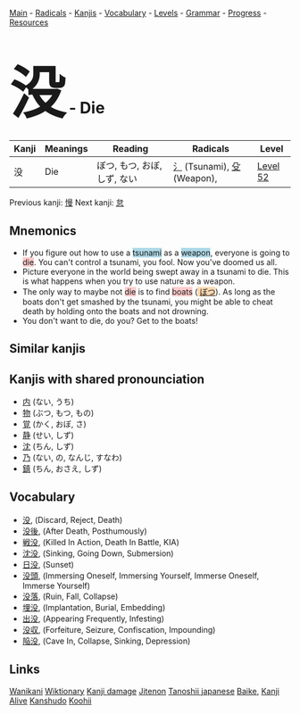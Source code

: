 <style> bigfont {font-size: 100px}</style>
[Main](../README.md) -
[Radicals](../radicals.md) -
[Kanjis](../kanjis.md) -
[Vocabulary](../vocabulary.md) -
[Levels](../levels.md) -
[Grammar](../grammar.md) - 
[Progress](../progress.md) -
[Resources](../resources.md)
# <bigfont> 没</bigfont> - Die 

| Kanji | Meanings | Reading | Radicals | Level |
| --- | --- | --- | --- | --- |
| 没 | Die | ぼつ, もつ, おぼ, しず, ない | [氵](../radicals/氵.md) (Tsunami), [殳](../radicals/殳.md) (Weapon),  | [Level 52](../levels/wk_level52.md) |

Previous kanji: [慢](慢.md) Next kanji: [怠](怠.md) 

## Mnemonics
 * If you figure out how to use a <span style="background-color:#ADD8E6"> tsunami</span> as a <span style="background-color:#ADD8E6"> weapon</span>, everyone is going to <span style="background-color:#ffcccb"> die</span>. You can't control a tsunami, you fool. Now you've doomed us all.
* Picture everyone in the world being swept away in a tsunami to die. This is what happens when you try to use nature as a weapon.
* The only way to maybe not <span style="background-color:#ffcccb"> die</span> is to find <span style="background-color:#ffcccb"> boats</span> (<span style="background-color:#fed8b1"> [ぼつ](https://jisho.org/search/ぼつ)</span>). As long as the boats don't get smashed by the tsunami, you might be able to cheat death by holding onto the boats and not drowning.
* You don't want to die, do you? Get to the boats!


## Similar kanjis
 


## Kanjis with shared pronounciation
 * [内](内.md) (ない, うち)
* [物](物.md) (ぶつ, もつ, もの)
* [覚](覚.md) (かく, おぼ, さ)
* [静](静.md) (せい, しず)
* [沈](沈.md) (ちん, しず)
* [乃](乃.md) (ない, の, なんじ, すなわ)
* [鎮](鎮.md) (ちん, おさえ, しず)



## Vocabulary
 * [没](../vocabulary/没.md), (Discard, Reject, Death)
* [没後](../vocabulary/没.md), (After Death, Posthumously)
* [戦没](../vocabulary/没.md), (Killed In Action, Death In Battle, KIA)
* [沈没](../vocabulary/没.md), (Sinking, Going Down, Submersion)
* [日没](../vocabulary/没.md), (Sunset)
* [没頭](../vocabulary/没.md), (Immersing Oneself, Immersing Yourself, Immerse Oneself, Immerse Yourself)
* [没落](../vocabulary/没.md), (Ruin, Fall, Collapse)
* [埋没](../vocabulary/没.md), (Implantation, Burial, Embedding)
* [出没](../vocabulary/没.md), (Appearing Frequently, Infesting)
* [没収](../vocabulary/没.md), (Forfeiture, Seizure, Confiscation, Impounding)
* [陥没](../vocabulary/没.md), (Cave In, Collapse, Sinking, Depression)




## Links 


[Wanikani](https://www.wanikani.com/kanji/没)
[Wiktionary](https://en.wiktionary.org/wiki/没)
[Kanji damage](http://www.kanjidamage.com/kanji/search?utf8=✓&q=没)
[Jitenon](https://jitenon.com/kanji/没)
[Tanoshii japanese](https://www.tanoshiijapanese.com/dictionary/kanji.cfm?k=没)
[Baike](https://baike.baidu.com/item/没),
[Kanji Alive](https://app.kanjialive.com/没)
[Kanshudo](https://www.kanshudo.com/searchmn?q=没)
[Koohii](https://kanji.koohii.com/study/kanji/没)
